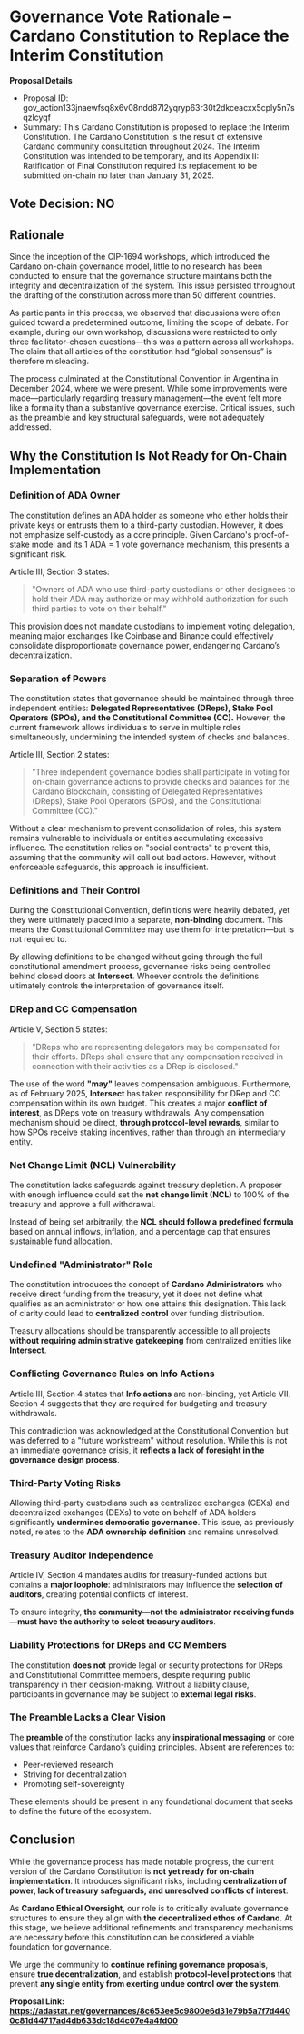 # Governance Vote Rationale – Cardano Constitution to Replace the Interim Constitution

**Proposal Details**
- Proposal ID: gov_action133jnaewfsq8x6v08ndd87l2yqryp63r30t2dkceacxx5cply5n7sqzlcyqf
- Summary: This Cardano Constitution is proposed to replace the Interim Constitution. The Cardano Constitution is the result of extensive Cardano community consultation throughout 2024. The Interim Constitution was intended to be temporary, and its Appendix II: Ratification of Final Constitution required its replacement to be submitted on-chain no later than January 31, 2025.

## Vote Decision: NO

## **Rationale**

Since the inception of the CIP-1694 workshops, which introduced the Cardano on-chain governance model, little to no research has been conducted to ensure that the governance structure maintains both the integrity and decentralization of the system. This issue persisted throughout the drafting of the constitution across more than 50 different countries.

As participants in this process, we observed that discussions were often guided toward a predetermined outcome, limiting the scope of debate. For example, during our own workshop, discussions were restricted to only three facilitator-chosen questions—this was a pattern across all workshops. The claim that all articles of the constitution had “global consensus” is therefore misleading.

The process culminated at the Constitutional Convention in Argentina in December 2024, where we were present. While some improvements were made—particularly regarding treasury management—the event felt more like a formality than a substantive governance exercise. Critical issues, such as the preamble and key structural safeguards, were not adequately addressed.

## Why the Constitution Is Not Ready for On-Chain Implementation

### Definition of ADA Owner
The constitution defines an ADA holder as someone who either holds their private keys or entrusts them to a third-party custodian. However, it does not emphasize self-custody as a core principle. Given Cardano's proof-of-stake model and its 1 ADA = 1 vote governance mechanism, this presents a significant risk.

Article III, Section 3 states:
> "Owners of ADA who use third-party custodians or other designees to hold their ADA may authorize or may withhold authorization for such third parties to vote on their behalf."

This provision does not mandate custodians to implement voting delegation, meaning major exchanges like Coinbase and Binance could effectively consolidate disproportionate governance power, endangering Cardano’s decentralization.

### Separation of Powers
The constitution states that governance should be maintained through three independent entities: **Delegated Representatives (DReps), Stake Pool Operators (SPOs), and the Constitutional Committee (CC).** However, the current framework allows individuals to serve in multiple roles simultaneously, undermining the intended system of checks and balances.

Article III, Section 2 states:
> "Three independent governance bodies shall participate in voting for on-chain governance actions to provide checks and balances for the Cardano Blockchain, consisting of Delegated Representatives (DReps), Stake Pool Operators (SPOs), and the Constitutional Committee (CC)."

Without a clear mechanism to prevent consolidation of roles, this system remains vulnerable to individuals or entities accumulating excessive influence. The constitution relies on "social contracts" to prevent this, assuming that the community will call out bad actors. However, without enforceable safeguards, this approach is insufficient.

### Definitions and Their Control
During the Constitutional Convention, definitions were heavily debated, yet they were ultimately placed into a separate, **non-binding** document. This means the Constitutional Committee may use them for interpretation—but is not required to.

By allowing definitions to be changed without going through the full constitutional amendment process, governance risks being controlled behind closed doors at **Intersect**. Whoever controls the definitions ultimately controls the interpretation of governance itself.

### DRep and CC Compensation
Article V, Section 5 states:
> "DReps who are representing delegators may be compensated for their efforts. DReps shall ensure that any compensation received in connection with their activities as a DRep is disclosed."

The use of the word **"may"** leaves compensation ambiguous. Furthermore, as of February 2025, **Intersect** has taken responsibility for DRep and CC compensation within its own budget. This creates a major **conflict of interest**, as DReps vote on treasury withdrawals. Any compensation mechanism should be direct, **through protocol-level rewards**, similar to how SPOs receive staking incentives, rather than through an intermediary entity.

### Net Change Limit (NCL) Vulnerability
The constitution lacks safeguards against treasury depletion. A proposer with enough influence could set the **net change limit (NCL)** to 100% of the treasury and approve a full withdrawal.

Instead of being set arbitrarily, the **NCL should follow a predefined formula** based on annual inflows, inflation, and a percentage cap that ensures sustainable fund allocation.

### Undefined "Administrator" Role
The constitution introduces the concept of **Cardano Administrators** who receive direct funding from the treasury, yet it does not define what qualifies as an administrator or how one attains this designation. This lack of clarity could lead to **centralized control** over funding distribution.

Treasury allocations should be transparently accessible to all projects **without requiring administrative gatekeeping** from centralized entities like **Intersect**.

### Conflicting Governance Rules on Info Actions
Article III, Section 4 states that **Info actions** are non-binding, yet Article VII, Section 4 suggests that they are required for budgeting and treasury withdrawals.

This contradiction was acknowledged at the Constitutional Convention but was deferred to a "future workstream" without resolution. While this is not an immediate governance crisis, it **reflects a lack of foresight in the governance design process**.

### Third-Party Voting Risks
Allowing third-party custodians such as centralized exchanges (CEXs) and decentralized exchanges (DEXs) to vote on behalf of ADA holders significantly **undermines democratic governance**. This issue, as previously noted, relates to the **ADA ownership definition** and remains unresolved.

### Treasury Auditor Independence
Article IV, Section 4 mandates audits for treasury-funded actions but contains a **major loophole**: administrators may influence the **selection of auditors**, creating potential conflicts of interest.

To ensure integrity, **the community—not the administrator receiving funds—must have the authority to select treasury auditors**.

### Liability Protections for DReps and CC Members
The constitution **does not** provide legal or security protections for DReps and Constitutional Committee members, despite requiring public transparency in their decision-making. Without a liability clause, participants in governance may be subject to **external legal risks**.

### The Preamble Lacks a Clear Vision
The **preamble** of the constitution lacks any **inspirational messaging** or core values that reinforce Cardano’s guiding principles. Absent are references to:
- Peer-reviewed research
- Striving for decentralization
- Promoting self-sovereignty

These elements should be present in any foundational document that seeks to define the future of the ecosystem.

## Conclusion
While the governance process has made notable progress, the current version of the Cardano Constitution is **not yet ready for on-chain implementation**. It introduces significant risks, including **centralization of power, lack of treasury safeguards, and unresolved conflicts of interest**.

As **Cardano Ethical Oversight**, our role is to critically evaluate governance structures to ensure they align with **the decentralized ethos of Cardano**. At this stage, we believe additional refinements and transparency mechanisms are necessary before this constitution can be considered a viable foundation for governance.

We urge the community to **continue refining governance proposals**, ensure **true decentralization**, and establish **protocol-level protections** that prevent **any single entity from exerting undue control over the system**.

**Proposal Link: https://adastat.net/governances/8c653ee5c9800e6d31e79b5a7f7d4400c81d44717ad4db633dc18d4c07e4a4fd00**

